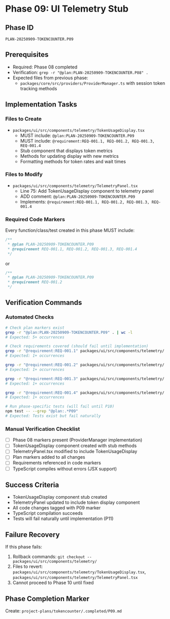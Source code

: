 # Phase 09: UI Telemetry Stub

## Phase ID

`PLAN-20250909-TOKENCOUNTER.P09`

## Prerequisites

- Required: Phase 08 completed
- Verification: `grep -r "@plan:PLAN-20250909-TOKENCOUNTER.P08" .`
- Expected files from previous phase:
  - `packages/core/src/providers/ProviderManager.ts` with session token tracking methods

## Implementation Tasks

### Files to Create

- `packages/ui/src/components/telemetry/TokenUsageDisplay.tsx`
  - MUST include: `@plan:PLAN-20250909-TOKENCOUNTER.P09`
  - MUST include: `@requirement:REQ-001.1, REQ-001.2, REQ-001.3, REQ-001.4`
  - Stub component that displays token metrics
  - Methods for updating display with new metrics
  - Formatting methods for token rates and wait times

### Files to Modify

- `packages/ui/src/components/telemetry/TelemetryPanel.tsx`
  - Line 75: Add TokenUsageDisplay component to telemetry panel
  - ADD comment: `@plan:PLAN-20250909-TOKENCOUNTER.P09`
  - Implements: `@requirement:REQ-001.1, REQ-001.2, REQ-001.3, REQ-001.4`

### Required Code Markers

Every function/class/test created in this phase MUST include:

```typescript
/**
 * @plan PLAN-20250909-TOKENCOUNTER.P09
 * @requirement REQ-001.1, REQ-001.2, REQ-001.3, REQ-001.4
 */
```

or

```typescript
/**
 * @plan PLAN-20250909-TOKENCOUNTER.P09
 * @requirement REQ-001.2
 */
```

## Verification Commands

### Automated Checks

```bash
# Check plan markers exist
grep -r "@plan:PLAN-20250909-TOKENCOUNTER.P09" . | wc -l
# Expected: 5+ occurrences

# Check requirements covered (should fail until implementation)
grep -r "@requirement:REQ-001.1" packages/ui/src/components/telemetry/ | wc -l
# Expected: 1+ occurrences

grep -r "@requirement:REQ-001.2" packages/ui/src/components/telemetry/ | wc -l
# Expected: 1+ occurrences

grep -r "@requirement:REQ-001.3" packages/ui/src/components/telemetry/ | wc -l
# Expected: 1+ occurrences

grep -r "@requirement:REQ-001.4" packages/ui/src/components/telemetry/ | wc -l
# Expected: 1+ occurrences

# Run phase-specific tests (will fail until P10)
npm test -- --grep "@plan:.*P09"
# Expected: Tests exist but fail naturally
```

### Manual Verification Checklist

- [ ] Phase 08 markers present (ProviderManager implementation)
- [ ] TokenUsageDisplay component created with stub methods
- [ ] TelemetryPanel.tsx modified to include TokenUsageDisplay
- [ ] Plan markers added to all changes
- [ ] Requirements referenced in code markers
- [ ] TypeScript compiles without errors (JSX support)

## Success Criteria

- TokenUsageDisplay component stub created
- TelemetryPanel updated to include token display component
- All code changes tagged with P09 marker
- TypeScript compilation succeeds
- Tests will fail naturally until implementation (P11)

## Failure Recovery

If this phase fails:

1. Rollback commands: `git checkout -- packages/ui/src/components/telemetry/`
2. Files to revert: `packages/ui/src/components/telemetry/TokenUsageDisplay.tsx`, `packages/ui/src/components/telemetry/TelemetryPanel.tsx`
3. Cannot proceed to Phase 10 until fixed

## Phase Completion Marker

Create: `project-plans/tokencounter/.completed/P09.md`